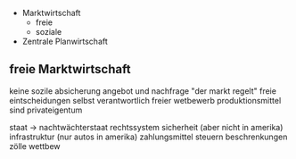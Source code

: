 
+ Marktwirtschaft
	+ freie
	+ soziale
+ Zentrale Planwirtschaft

## freie Marktwirtschaft

keine sozile absicherung
angebot und nachfrage
"der markt regelt"
freie eintscheidungen
selbst verantwortlich
freier wetbewerb
produktionsmittel sind privateigentum

staat -> nachtwächterstaat
rechtssystem
sicherheit (aber nicht in amerika)
infrastruktur (nur autos in amerika)
zahlungsmittel
steuern
beschrenkungen zölle
wettbew
